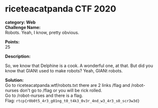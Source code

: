 # riceteacatpanda CTF 2020 <br/>
**category: Web** <br/>
**Challenge Name:** <br/>
Robots. Yeah, I know, pretty obvious.

**Points:** <br/>
25

**Description:** <br/>

So, we know that Delphine is a cook. A wonderful one, at that. But did you know that GIANt used to make robots? Yeah, GIANt robots.


**Solution:** <br/>
Go to riceteacatpanda.wtf/robots.txt
there are 2 links /flag and /robot-nurses don't go to /flag or you will be rick rolled. <br/>
Go to /robot-nurses and there is a flag. <br/>
Flag: `rtcp{r0b0t5_4r3_g01ng_t0_t4k3_0v3r_4nd_w3_4r3_s0_scr3w3d}`
